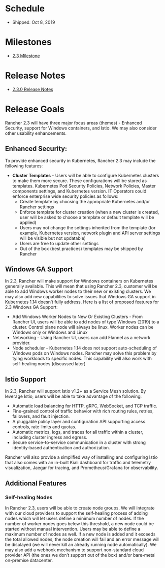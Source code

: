 # Schedule
* Shipped: Oct 8, 2019

# Milestones

* [2.3 Milestone](https://github.com/rancher/rancher/milestone/153)

# Release Notes

* [2.3.0 Release Notes](https://github.com/rancher/rancher/releases/tag/v2.3.0)

# Release Goals

Rancher 2.3 will have three major focus areas (themes) - Enhanced Security, support for Windows containers, and Istio. We may also consider other usability enhancements.  

## Enhanced Security:
To provide enhanced security in Kubernetes, Rancher 2.3 may include the following features: 
* **Cluster Templates** - Users will be able to configure Kubernetes clusters to make them more secure. These configurations will be stored as templates.  Kubernetes Pod Security Policies, Network Policies, Master components settings, and Kubernetes version. IT Operators could enforce enterprise wide security policies as follows:
    * Create template by choosing the appropriate Kubernetes and/or Rancher settings
    * Enforce template for cluster creation (when a new cluster is created, user will be asked to choose a template or default template will be applied)
    * Users may not change the settings inherited from the template (for example, Kubernetes version, network plugin and API server settings will be visible but not updatable)
    * Users are free to update other settings 
    * Out of the box (best practices) templates may be shipped by Rancher

## Windows GA Support
In 2.3, Rancher will make support for Windows containers on Kubernetes generally available. This will mean that using Rancher 2.3, customer will be able to add Windows worker nodes to their new or existing clusters. We may also add new capabilities to solve issues that Windows GA support in Kubernetes 1.14 doesn’t fully address. 
Here is a list of proposed features for 2.3 Windows GA Support:
* Add Windows Worker Nodes to New Or Existing Clusters - From Rancher UI, users will be able to add  nodes of type Windows (2019) to a cluster. Control plane node will always be linux. Worker nodes can be Windows only or Windows and Linux
* Networking - Using Rancher UI, users can add Flannel as a network provider. 
* Node scheduler - Kubernetes 1.14 does not support auto-scheduling of Windows pods on Windows nodes. Rancher may solve this problem by tying workloads to specific nodes. This capability will also work with self-healing nodes (discussed later)

## Istio Support
In 2.3, Rancher will support Istio v1.2+ as a Service Mesh solution.  By leverage Istio, users will be able to take advantage of the following:
* Automatic load balancing for HTTP, gRPC, WebSocket, and TCP traffic.
* Fine-grained control of traffic behavior with rich routing rules, retries, failovers, and fault injection.
* A pluggable policy layer and configuration API supporting access controls, rate limits and quotas.
* Automatic metrics, logs, and traces for all traffic within a cluster, including cluster ingress and egress.
* Secure service-to-service communication in a cluster with strong identity-based authentication and authorization.

Rancher will also provide a simplified way of installing and configuring Istio that also comes with an in-built Kiali dashboard for traffic and telemetry visualization, Jaegar for tracing, and Prometheus/Grafana for observability.

## Additional Features
### Self-healing Nodes
In Rancher 2.3, users will be able to create node groups. We will integrate with our cloud providers to support the self-healing process of adding nodes which will let users define a minimum number of nodes. If the number of worker nodes goes below this threshold,  a new node could be started without manual intervention. Users may be able to define a maximum number of nodes as well. If a new node is added and it exceeds the total allowed nodes, the node creation will fail and an error message will be displayed (we will never kill an already running node automatically).
We may also add a webhook mechanism to support non-standard cloud provider API (the ones we don’t support out of the box) and/or bare-metal on-premise datacenter. 

